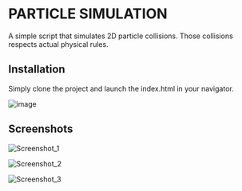 # PARTICLE SIMULATION
A simple script that simulates 2D particle collisions.
Those collisions respects actual physical rules.

## Installation

Simply clone the project and launch the index.html in your navigator.

![image](https://user-images.githubusercontent.com/44870105/181653143-d810e9d7-2ba7-4fd8-b639-efa087fbdbfa.png)

## Screenshots

![Screenshot_1](https://user-images.githubusercontent.com/44870105/181652550-fd0b152f-f233-49a5-a3cb-2949f8ee883d.png)


![Screenshot_2](https://user-images.githubusercontent.com/44870105/181652922-2cf8a68d-d847-403d-90a8-e3c6af08ce4b.png)


![Screenshot_3](https://user-images.githubusercontent.com/44870105/181652990-eb58f8a4-a5e3-4766-b72e-5999723c492f.png)


